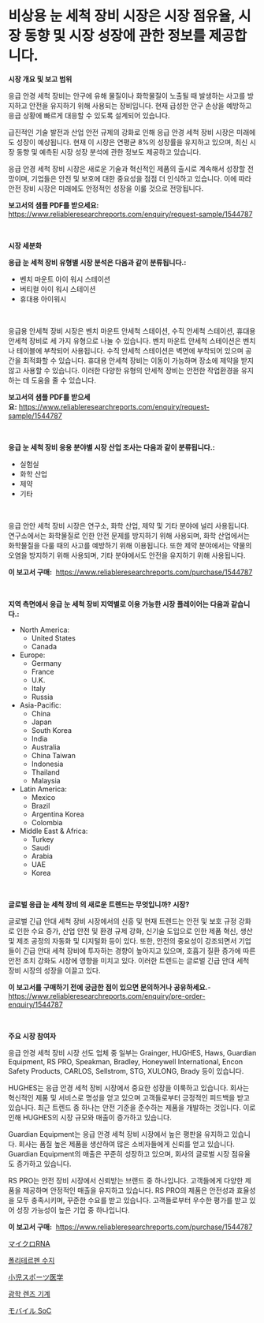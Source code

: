 <p><h1>비상용 눈 세척 장비 시장은 시장 점유율, 시장 동향 및 시장 성장에 관한 정보를 제공합니다.</h1></p><p><strong>시장 개요 및 보고 범위</strong></p>
<p><p>응급 안경 세척 장비는 안구에 유해 물질이나 화학물질이 노출될 때 발생하는 사고를 방지하고 안전을 유지하기 위해 사용되는 장비입니다. 현재 급성한 안구 손상을 예방하고 응급 상황에 빠르게 대응할 수 있도록 설계되어 있습니다.</p><p>급진적인 기술 발전과 산업 안전 규제의 강화로 인해 응급 안경 세척 장비 시장은 미래에도 성장이 예상됩니다. 현재 이 시장은 연평균 8%의 성장률을 유지하고 있으며, 최신 시장 동향 및 예측된 시장 성장 분석에 관한 정보도 제공하고 있습니다.</p><p>응급 안경 세척 장비 시장은 새로운 기술과 혁신적인 제품의 출시로 계속해서 성장할 전망이며, 기업들은 안전 및 보호에 대한 중요성을 점점 더 인식하고 있습니다. 이에 따라 안전 장비 시장은 미래에도 안정적인 성장을 이룰 것으로 전망됩니다.</p></p>
<p><strong>보고서의 샘플 PDF를 받으세요:</strong> <a href="https://www.reliableresearchreports.com/enquiry/request-sample/1544787">https://www.reliableresearchreports.com/enquiry/request-sample/1544787</a></p>
<p>&nbsp;</p>
<p><strong>시장 세분화</strong></p>
<p><strong>응급 눈 세척 장비 유형별 시장 분석은 다음과 같이 분류됩니다.:</strong></p>
<p><ul><li>벤치 마운트 아이 워시 스테이션</li><li>버티컬 아이 워시 스테이션</li><li>휴대용 아이워시</li></ul></p>
<p>&nbsp;</p>
<p><p>응급용 안세척 장비 시장은 벤치 마운트 안세척 스테이션, 수직 안세척 스테이션, 휴대용 안세척 장비로 세 가지 유형으로 나눌 수 있습니다. 벤치 마운트 안세척 스테이션은 벤치나 테이블에 부착되어 사용됩니다. 수직 안세척 스테이션은 벽면에 부착되어 있으며 공간을 최적화할 수 있습니다. 휴대용 안세척 장비는 이동이 가능하며 장소에 제약을 받지 않고 사용할 수 있습니다. 이러한 다양한 유형의 안세척 장비는 안전한 작업환경을 유지하는 데 도움을 줄 수 있습니다.</p></p>
<p><strong>보고서의 샘플 PDF를 받으세요:</strong>&nbsp;<a href="https://www.reliableresearchreports.com/enquiry/request-sample/1544787">https://www.reliableresearchreports.com/enquiry/request-sample/1544787</a></p>
<p>&nbsp;</p>
<p><strong> 응급 눈 세척 장비 응용 분야별 시장 산업 조사는 다음과 같이 분류됩니다.:</strong></p>
<p><ul><li>실험실</li><li>화학 산업</li><li>제약</li><li>기타</li></ul></p>
<p>&nbsp;</p>
<p><p>응급 안안 세척 장비 시장은 연구소, 화학 산업, 제약 및 기타 분야에 널리 사용됩니다. 연구소에서는 화학물질로 인한 안전 문제를 방지하기 위해 사용되며, 화학 산업에서는 화학물질을 다룰 때의 사고를 예방하기 위해 이용됩니다. 또한 제약 분야에서는 약물의 오염을 방지하기 위해 사용되며, 기타 분야에서도 안전을 유지하기 위해 사용됩니다.</p></p>
<p><strong>이 보고서 구매:</strong>&nbsp; <a href="https://www.reliableresearchreports.com/purchase/1544787">https://www.reliableresearchreports.com/purchase/1544787</a></p>
<p>&nbsp;</p>
<p><strong>지역 측면에서 응급 눈 세척 장비 지역별로 이용 가능한 시장 플레이어는 다음과 같습니다.:</strong></p>
<p><ul>
    <li>
        North America:
        <ul>
            <li>United States</li>
            <li>Canada</li>
        </ul>
    </li>
    <li>
        Europe:
        <ul>
            <li>Germany</li>
            <li>France</li>
            <li>U.K.</li>
            <li>Italy</li>
            <li>Russia</li>
        </ul>
    </li>
    <li>
        Asia-Pacific:
        <ul>
            <li>China</li>
            <li>Japan</li>
            <li>South Korea</li>
            <li>India</li>
            <li>Australia</li>
            <li>China Taiwan</li>
            <li>Indonesia</li>
            <li>Thailand</li>
            <li>Malaysia</li>
        </ul>
    </li>
    <li>
        Latin America:
        <ul>
            <li>Mexico</li>
            <li>Brazil</li>
            <li>Argentina Korea</li>
            <li>Colombia</li>
        </ul>
    </li>
    <li>
        Middle East & Africa:
        <ul>
            <li>Turkey</li>
            <li>Saudi</li>
            <li>Arabia</li>
            <li>UAE</li>
            <li>Korea</li>
        </ul>
    </li>
    </ul></p>
<p>&nbsp;</p>
<p><strong>글로벌 응급 눈 세척 장비 의 새로운 트렌드는 무엇입니까? 시장?</strong></p>
<p><p>글로벌 긴급 안대 세척 장비 시장에서의 신흥 및 현재 트렌드는 안전 및 보호 규정 강화로 인한 수요 증가, 산업 안전 및 환경 규제 강화, 신기술 도입으로 인한 제품 혁신, 생산 및 제조 공정의 자동화 및 디지털화 등이 있다. 또한, 안전의 중요성이 강조되면서 기업들이 긴급 안대 세척 장비에 투자하는 경향이 높아지고 있으며, 호흡기 질환 증가에 따른 안전 조치 강화도 시장에 영향을 미치고 있다. 이러한 트렌드는 글로벌 긴급 안대 세척 장비 시장의 성장을 이끌고 있다.</p></p>
<p><strong>이 보고서를 구매하기 전에 궁금한 점이 있으면 문의하거나 공유하세요.</strong>- <a href="https://www.reliableresearchreports.com/enquiry/pre-order-enquiry/1544787">https://www.reliableresearchreports.com/enquiry/pre-order-enquiry/1544787</a></p>
<p>&nbsp;</p>
<p><strong>주요 시장 참여자</strong></p>
<p><p>응급 안경 세척 장비 시장 선도 업체 중 일부는 Grainger, HUGHES, Haws, Guardian Equipment, RS PRO, Speakman, Bradley, Honeywell International, Encon Safety Products, CARLOS, Sellstrom, STG, XULONG, Brady 등이 있습니다.</p><p>HUGHES는 응급 안경 세척 장비 시장에서 중요한 성장을 이룩하고 있습니다. 회사는 혁신적인 제품 및 서비스로 명성을 얻고 있으며 고객들로부터 긍정적인 피드백을 받고 있습니다. 최근 트렌드 중 하나는 안전 기준을 준수하는 제품을 개발하는 것입니다. 이로 인해 HUGHES의 시장 규모와 매출이 증가하고 있습니다.</p><p>Guardian Equipment는 응급 안경 세척 장비 시장에서 높은 평판을 유지하고 있습니다. 회사는 품질 높은 제품을 생산하여 많은 소비자들에게 신뢰를 얻고 있습니다. Guardian Equipment의 매출은 꾸준히 성장하고 있으며, 회사의 글로벌 시장 점유율도 증가하고 있습니다.</p><p>RS PRO는 안전 장비 시장에서 신뢰받는 브랜드 중 하나입니다. 고객들에게 다양한 제품을 제공하며 안정적인 매출을 유지하고 있습니다. RS PRO의 제품은 안전성과 효율성을 모두 충족시키며, 꾸준한 수요를 받고 있습니다. 고객들로부터 우수한 평가를 받고 있어 성장 가능성이 높은 기업 중 하나입니다.</p></p>
<p><strong>이 보고서 구매:</strong>&nbsp;&nbsp;<a href="https://www.reliableresearchreports.com/purchase/1544787">https://www.reliableresearchreports.com/purchase/1544787</a></p>
<p><p><a href="https://medium.com/@jonathanailey6577467/%E3%83%9E%E3%82%A4%E3%82%AF%E3%83%ADrna%E5%B8%82%E5%A0%B4%E3%82%B7%E3%82%A7%E3%82%A2%E3%81%AE%E9%80%B2%E5%8C%96%E3%81%A8%E5%B8%82%E5%A0%B4%E6%88%90%E9%95%B7%E3%83%88%E3%83%AC%E3%83%B3%E3%83%892024%E5%B9%B4-2031%E5%B9%B4-31a499b16d51">マイクロRNA</a></p><p><a href="https://medium.com/@codinchelcea2022/%ED%8F%B4%EB%A6%AC%ED%84%B0%ED%8E%9C-%EC%88%98%EC%A7%80-%EC%8B%9C%EC%9E%A5-2031%EB%85%84%EA%B9%8C%EC%A7%80%EC%9D%98-%ED%8A%B8%EB%A0%8C%EB%93%9C-%EC%98%88%EC%B8%A1-%EB%B0%8F-%EA%B2%BD%EC%9F%81-%EB%B6%84%EC%84%9D-fcde97981df6">폴리테르펜 수지</a></p><p><a href="https://github.com/EstaSprer20231/Market-Research-Report-List-1/blob/main/315331214593.md">小児スポーツ医学</a></p><p><a href="https://medium.com/@fabiancobuc20222022/%EA%B4%91%ED%95%99-%EB%A0%8C%EC%A6%88-%EA%B8%B0%EA%B3%84-%EC%8B%9C%EC%9E%A5-%EA%B7%9C%EB%AA%A8-cagr-%ED%8A%B8%EB%A0%8C%EB%93%9C-2024-2030-6a9ac817a030">광학 렌즈 기계</a></p><p><a href="https://medium.com/@edwards13jessica/%E3%83%A2%E3%83%90%E3%82%A4%E3%83%ABsoc%E5%B8%82%E5%A0%B4%E3%81%AE%E5%88%86%E6%9E%90-2024%E5%B9%B4%E3%81%8B%E3%82%892031%E5%B9%B4%E3%81%BE%E3%81%A7%E3%81%AE%E3%82%B0%E3%83%AD%E3%83%BC%E3%83%90%E3%83%AB%E7%94%A3%E6%A5%AD%E3%81%AE%E8%A6%8B%E9%80%9A%E3%81%97%E3%81%A8%E4%BA%88%E6%B8%AC-dec67269d1b7">モバイル SoC</a></p></p>
